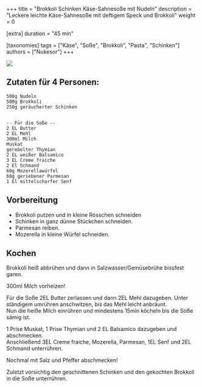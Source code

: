 +++
title = "Brokkoli Schinken Käse-Sahnesoße mit Nudeln"
description = "Leckere leichte Käse-Sahnesoße mit deftigem Speck und Brokkoli"
weight = 0

[extra]
duration = "45 min"

[taxonomies]
tags = ["Käse", "Soße", "Brokkoli", "Pasta", "Schinken"]
authors = ["Nukesor"]
+++

<div class="gif" alt="Brokkoli Schinken Käse-Sahnesoße mit Nudeln">
    <img src="kochen/Brokkoli_Speck_Kaesesahne_sauce.png" style="width:auto;"></img>
</div>

## Zutaten für 4 Personen:

```
500g Nudeln
500g Brokkoli
250g geräucherter Schinken


-- Für die Soße --
2 EL Butter
2 EL Mehl
300ml Milch
Muskat
gerebelter Thymian
2 EL weißer Balsamico
3 EL Creme fraiche
2 El Schmand
60g Mozerellawürfel
60g geriebener Parmesan
1 El mittelscharfer Senf
```

## Vorbereitung

- Brokkoli putzen und in kleine Rösschen schneiden
- Schinken in ganz dünne Stückchen schneiden.
- Parmesan reiben.
- Mozerella in kleine Würfel schneiden.

## Kochen

Brokkoli heiß abbrühen und dann in Salzwasser/Gemüsebrühe bissfest garen.

300ml Milch vorheizen!

Für die Soße 2EL Butter zerlassen und dann 2EL Mehl dazugeben.
Unter ständigem umrühren anschwitzen, bis das Mehl leicht anbräunt. \
Nun die heiße Milch einrühren und mindestens 15min köcheln bis die Soße sämig ist.

1 Prise Muskat, 1 Prise Thymian und 2 EL Balsamico dazugeben und abschmecken. \
Anschließend 3EL Creme fraiche, Mozerella, Parmesan, 1EL Senf und 2EL Schmand unterrühren.

Nochmal mit Salz und Pfeffer abschmecken!

Zuletzt vorsichtig den geschnittenen Schinken und den gekochten Brokkoli in die Soße unterrühren.

